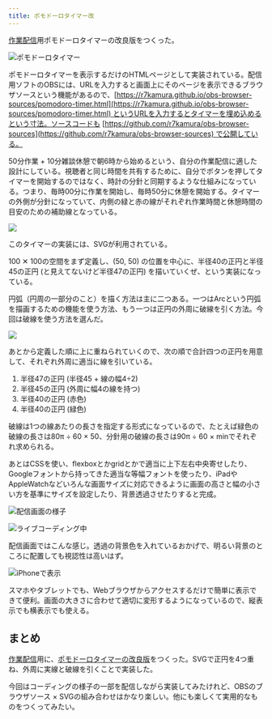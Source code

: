 ```yaml
---
title: ポモドーロタイマー改
---
```

[作業配信](https://www.youtube.com/c/r7kamura)用ポモドーロタイマーの改良版をつくった。

![](https://lh5.googleusercontent.com/VyCDcQxOVIcsGYnkbqw5UK70CzVu9zuy-ViRZ20PMT_rnLSLaB0xvfQqcW07pGDIUXH8TcLFu_SQVcfHPoQpxBR4gOI1zOZw8L6-IFMR6ZaRNYk2_wYzhozLoZ9pCg1V0PZn_OXb2j2-w12SqTRcP0sWD4TjnMjNGCVWRN80R_dMMGh8LaHJTJGQKVlwwg "ポモドーロタイマー")

ポモドーロタイマーを表示するだけのHTMLページとして実装されている。配信用ソフトのOBSには、URLを入力すると画面上にそのページを表示できるブラウザソースという機能があるので、[https://r7kamura.github.io/obs-browser-sources/pomodoro-timer.html](https://r7kamura.github.io/obs-browser-sources/pomodoro-timer.html) というURLを入力するとタイマーを埋め込めるという寸法。ソースコードも [https://github.com/r7kamura/obs-browser-sources](https://github.com/r7kamura/obs-browser-sources) で公開している。

50分作業 + 10分雑談休憩で朝6時から始めるという、自分の作業配信に適した設計にしている。視聴者と同じ時間を共有するために、自分でボタンを押してタイマーを開始するのではなく、時計の分針と同期するような仕組みになっている。つまり、毎時00分に作業を開始し、毎時50分に休憩を開始する。タイマーの外側が分針になっていて、内側の緑と赤の線がそれぞれ作業時間と休憩時間の目安のための補助線となっている。

![](https://lh6.googleusercontent.com/Co4LJa-h57O05aSw4jx5U7A7pEuSMPpQxiRLPdTHRJ9cHjAirYnOX8rSNGfre8nTArBDKCxLp84QVGseat-F4AcAzz_imPNyBrLVoqSyP_Zgey2QXBiyby-JaFqAjfKYjxUCjJEPlCWuXtt5DitN0jixXSnQZBK5IkUmsqgn-L51acG-WYTE7dIrQpd62g)

このタイマーの実装には、SVGが利用されている。

100 ✕ 100の空間をまず定義し、(50, 50) の位置を中心に、半径40の正円と半径45の正円 (と見えてないけど半径47の正円) を描いていくぜ、という実装になっている。

円弧（円周の一部分のこと）を描く方法は主に二つある。一つはArcという円弧を描画するための機能を使う方法、もう一つは正円の外周に破線を引く方法。今回は破線を使う方法を選んだ。

![](https://lh6.googleusercontent.com/tzr42aYFNl6SihyCSmw4F_74rzZviM4Keh0r_cG_5sUSioAeG_sw_d5TaEEHgAPg2bMIre3GjYbJD9tMsueVn5aRnqPmftoWKhH0uG0d1atULtIg4218yWfXyM7jD8AEbn-NmfN-__KQm5-d9dSSbF6ncxgne0aIkGYu5na6Q_td__aJo4x2w-Fm0q3Qzg)

あとから定義した順に上に重ねられていくので、次の順で合計四つの正円を用意して、それぞれ外周に適当に線を引いている。

1.  半径47の正円 (半径45 + 線の幅4÷2)
2.  半径45の正円 (外周に幅4の線を持つ)
3.  半径40の正円 (赤色)
4.  半径40の正円 (緑色)

破線は1つの線あたりの長さを指定する形式になっているので、たとえば緑色の破線の長さは80π ÷ 60 × 50、分針用の破線の長さは90π ÷ 60 × minでそれぞれ求められる。

あとはCSSを使い、flexboxとかgridとかで適当に上下左右中央寄せしたり、Googleフォントから持ってきた適当な等幅フォントを使ったり、iPadやAppleWatchなどいろんな画面サイズに対応できるように画面の高さと幅の小さい方を基準にサイズを設定したり、背景透過させたりすると完成。

![](https://lh5.googleusercontent.com/Y1G02JA6Cj8r-t8owkQuadco0Xvz2AWXv8qJvW48FmZak7fLSpkwvESc-ySbKIjUqJIuIDELBDxCxxZ7J3TNdpzIvl3m6gYpAobPFIAehJBRieAwbQgBeHyDOEy6B6i-ml9rvkC3FVND6Azqt7FBhgvNjMBlxWzBXEB8fo-KLSFbhB5YgqIdPPeszO7Hwg "配信画面の様子")

![](https://lh4.googleusercontent.com/QSOz1lfvc9GJiIMzjOYIFAtczUXqASLsRGVmUZCEH90rVhB183sMWLRWDxc-avRJ4DxeZCKlty5zRYQSw9qNBsGoFvJNh1VSx4h0_drafXpk3kQmyAVEzinyyKSMUbtbJTDzdwYCLlYFTBRKH6vrpZ77l1wummvLN0DdFI8PZFRhHEz_3RMAQ3i7UVmU7w "ライブコーディング中")

配信画面ではこんな感じ。透過の背景色を入れているおかげで、明るい背景のところに配置しても視認性は高いはず。

![](https://lh5.googleusercontent.com/-0VUFBz1mSt-T-Mj2TU8CBYhwrsd25pqQxRXtVS6jhJpPVTqcKJd38Xwv2gVhVjbuv4SsSRkiSI6TiD6Hyk0yAQO7ok3Qq6pO0b575mGiU7jX37CfGZJrWAgwcVXeJdHAfQ9E8hns8LTE5BZjrSOUKH5ZiESvFqXESKWzt-d2tk7BdIJiApgijJzrxAnoQ "iPhoneで表示")

スマホやタブレットでも、Webブラウザからアクセスするだけで簡単に表示できて便利。画面の大きさに合わせて適切に変形するようになっているので、縦表示でも横表示でも使える。

まとめ
---

[作業配信](https://www.youtube.com/c/r7kamura)用に、[ポモドーロタイマーの改良版](https://github.com/r7kamura/obs-browser-sources)をつくった。SVGで正円を4つ重ね、外周に実線と破線を引くことで実装した。

今回はコーディングの様子の一部を配信しながら実装してみたけれど、OBSのブラウザソース × SVGの組み合わせはかなり楽しい。他にも楽しくて実用的なものをつくってみたい。
